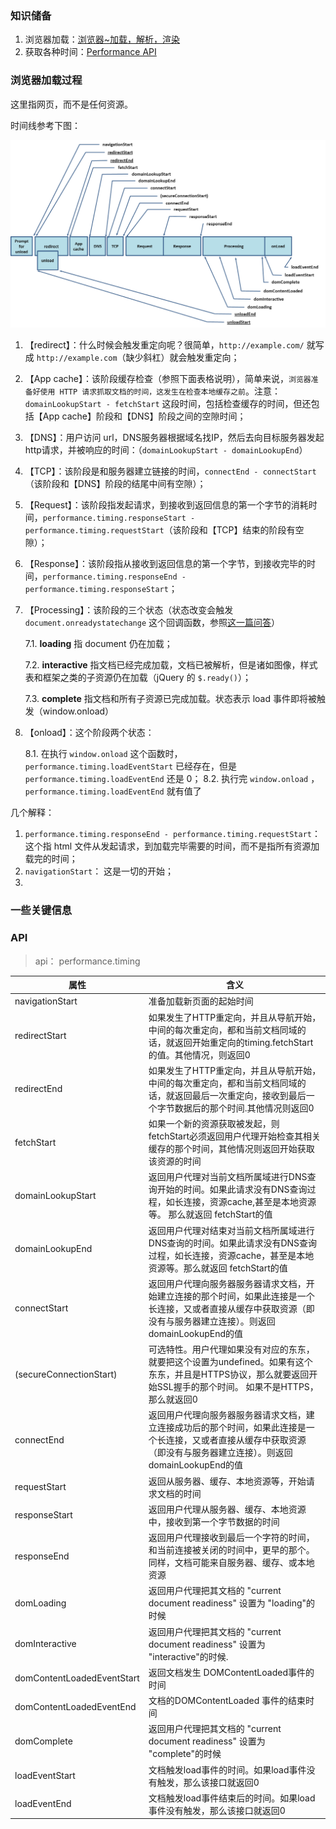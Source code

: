 ﻿<h3>知识储备</h3>

1. 浏览器加载：[浏览器~加载，解析，渲染](https://www.jianshu.com/p/e141d1543143)
2. 获取各种时间：[Performance API](http://javascript.ruanyifeng.com/bom/performance.html)


<h3>浏览器加载过程</h3>

这里指网页，而不是任何资源。

时间线参考下图：

<img src='./timing-overview.png'>

1. 【redirect】：什么时候会触发重定向呢？很简单，``http://example.com/`` 就写成 ``http://example.com``（缺少斜杠）就会触发重定向；
2. 【App cache】：该阶段缓存检查（参照下面表格说明），简单来说，``浏览器准备好使用 HTTP 请求抓取文档的时间，这发生在检查本地缓存之前``。注意：``domainLookupStart - fetchStart`` 这段时间，包括检查缓存的时间，但还包括【App cache】阶段和【DNS】阶段之间的空隙时间；
3. 【DNS】：用户访问 url，DNS服务器根据域名找IP，然后去向目标服务器发起http请求，并被响应的时间：（``domainLookupStart - domainLookupEnd``）
4. 【TCP】：该阶段是和服务器建立链接的时间，``connectEnd - connectStart``（该阶段和【DNS】阶段的结尾中间有空隙）；
5. 【Request】：该阶段指发起请求，到接收到返回信息的第一个字节的消耗时间，``performance.timing.responseStart - performance.timing.requestStart``（该阶段和【TCP】结束的阶段有空隙）；
6. 【Response】：该阶段指从接收到返回信息的第一个字节，到接收完毕的时间，``performance.timing.responseEnd - performance.timing.responseStart``；
7. 【Processing】：该阶段的三个状态（状态改变会触发 ``document.onreadystatechange`` 这个回调函数，参照[这一篇问答](https://segmentfault.com/q/1010000000667904)）

    7.1. <b>loading</b> 指 document 仍在加载；
    
    7.2. <b>interactive</b> 指文档已经完成加载，文档已被解析，但是诸如图像，样式表和框架之类的子资源仍在加载（jQuery 的 ``$.ready()``）；
    
    7.3. <b>complete</b> 指文档和所有子资源已完成加载。状态表示 load 事件即将被触发（window.onload）
    
8. 【onload】：这个阶段两个状态：

    8.1. 在执行 ``window.onload`` 这个函数时，``performance.timing.loadEventStart`` 已经存在，但是 ``performance.timing.loadEventEnd`` 还是 0；
    8.2. 执行完 ``window.onload`` ，``performance.timing.loadEventEnd`` 就有值了

几个解释：

1. ``performance.timing.responseEnd - performance.timing.requestStart``： 这个指 html 文件从发起请求，到加载完毕需要的时间，而不是指所有资源加载完的时间；
2. ``navigationStart``： 这是一切的开始；
3. 

<h3>一些关键信息</h3>

<h3>API</h3>

>api： performance.timing

<table>
    <thead>
    <tr>
        <th>属性</th>
        <th>含义</th>
    </tr>
    </thead>
    <tbody>
    <tr>
        <td>navigationStart</td>
        <td>准备加载新页面的起始时间</td>
    </tr>
    <tr>
        <td>redirectStart</td>
        <td>如果发生了HTTP重定向，并且从导航开始，中间的每次重定向，都和当前文档同域的话，就返回开始重定向的timing.fetchStart的值。其他情况，则返回0</td>
    </tr>
    <tr>
        <td>redirectEnd</td>
        <td>如果发生了HTTP重定向，并且从导航开始，中间的每次重定向，都和当前文档同域的话，就返回最后一次重定向，接收到最后一个字节数据后的那个时间.其他情况则返回0</td>
    </tr>
    <tr>
        <td>fetchStart</td>
        <td>如果一个新的资源获取被发起，则 fetchStart必须返回用户代理开始检查其相关缓存的那个时间，其他情况则返回开始获取该资源的时间</td>
    </tr>
    <tr>
        <td>domainLookupStart</td>
        <td>返回用户代理对当前文档所属域进行DNS查询开始的时间。如果此请求没有DNS查询过程，如长连接，资源cache,甚至是本地资源等。 那么就返回 fetchStart的值</td>
    </tr>
    <tr>
        <td>domainLookupEnd</td>
        <td>返回用户代理对结束对当前文档所属域进行DNS查询的时间。如果此请求没有DNS查询过程，如长连接，资源cache，甚至是本地资源等。那么就返回 fetchStart的值</td>
    </tr>
    <tr>
        <td>connectStart</td>
        <td>返回用户代理向服务器服务器请求文档，开始建立连接的那个时间，如果此连接是一个长连接，又或者直接从缓存中获取资源（即没有与服务器建立连接）。则返回domainLookupEnd的值</td>
    </tr>
    <tr>
        <td>(secureConnectionStart)</td>
        <td>可选特性。用户代理如果没有对应的东东，就要把这个设置为undefined。如果有这个东东，并且是HTTPS协议，那么就要返回开始SSL握手的那个时间。 如果不是HTTPS， 那么就返回0</td>
    </tr>
    <tr>
        <td>connectEnd</td>
        <td>返回用户代理向服务器服务器请求文档，建立连接成功后的那个时间，如果此连接是一个长连接，又或者直接从缓存中获取资源（即没有与服务器建立连接）。则返回domainLookupEnd的值</td>
    </tr>
    <tr>
        <td>requestStart</td>
        <td>返回从服务器、缓存、本地资源等，开始请求文档的时间</td>
    </tr>
    <tr>
        <td>responseStart</td>
        <td>返回用户代理从服务器、缓存、本地资源中，接收到第一个字节数据的时间</td>
    </tr>
    <tr>
        <td>responseEnd</td>
        <td>返回用户代理接收到最后一个字符的时间，和当前连接被关闭的时间中，更早的那个。同样，文档可能来自服务器、缓存、或本地资源</td>
    </tr>
    <tr>
        <td>domLoading</td>
        <td>返回用户代理把其文档的 "current document readiness" 设置为 "loading"的时候</td>
    </tr>
    <tr>
        <td>domInteractive</td>
        <td>返回用户代理把其文档的 "current document readiness" 设置为 "interactive"的时候.</td>
    </tr>
    <tr>
        <td>domContentLoadedEventStart</td>
        <td>返回文档发生 DOMContentLoaded事件的时间</td>
    </tr>
    <tr>
        <td>domContentLoadedEventEnd</td>
        <td>文档的DOMContentLoaded 事件的结束时间</td>
    </tr>
    <tr>
        <td>domComplete</td>
        <td>返回用户代理把其文档的 "current document readiness" 设置为 "complete"的时候</td>
    </tr>
    <tr>
        <td>loadEventStart</td>
        <td>文档触发load事件的时间。如果load事件没有触发，那么该接口就返回0</td>
    </tr>
    <tr>
        <td>loadEventEnd</td>
        <td>文档触发load事件结束后的时间。如果load事件没有触发，那么该接口就返回0</td>
    </tr>
    </tbody>
</table>